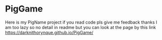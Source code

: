 # PigGame
Here is my PigName project if you read code pls give me feedback thanks 
I am too lazy so no detail in readme but you can look at the page by this link 
 https://darknithorynque.github.io/PigGame/
